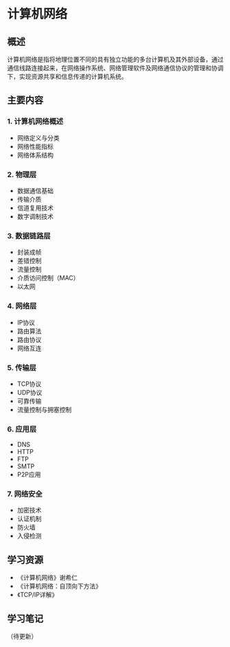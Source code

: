 # 计算机网络

## 概述

计算机网络是指将地理位置不同的具有独立功能的多台计算机及其外部设备，通过通信线路连接起来，在网络操作系统、网络管理软件及网络通信协议的管理和协调下，实现资源共享和信息传递的计算机系统。

## 主要内容

### 1. 计算机网络概述
- 网络定义与分类
- 网络性能指标
- 网络体系结构

### 2. 物理层
- 数据通信基础
- 传输介质
- 信道复用技术
- 数字调制技术

### 3. 数据链路层
- 封装成帧
- 差错控制
- 流量控制
- 介质访问控制（MAC）
- 以太网

### 4. 网络层
- IP协议
- 路由算法
- 路由协议
- 网络互连

### 5. 传输层
- TCP协议
- UDP协议
- 可靠传输
- 流量控制与拥塞控制

### 6. 应用层
- DNS
- HTTP
- FTP
- SMTP
- P2P应用

### 7. 网络安全
- 加密技术
- 认证机制
- 防火墙
- 入侵检测

## 学习资源

- 《计算机网络》谢希仁
- 《计算机网络：自顶向下方法》
- 《TCP/IP详解》

## 学习笔记

（待更新）
